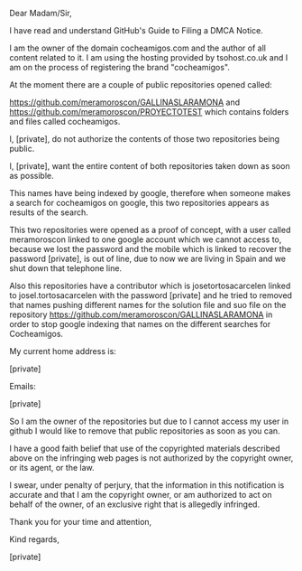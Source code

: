 Dear Madam/Sir,

I have read and understand GitHub's Guide to Filing a DMCA Notice.

I am the owner of the domain cocheamigos.com and the author of all content related to it. I am using the hosting provided by tsohost.co.uk and I am on the process of registering the brand "cocheamigos".

At the moment there are a couple of public repositories opened called:

https://github.com/meramoroscon/GALLINASLARAMONA and https://github.com/meramoroscon/PROYECTOTEST which contains folders and files called cocheamigos.

I, [private], do not authorize the contents of those two repositories being public.

I, [private], want the entire content of both repositories taken down as soon as possible.

This names have being indexed by google, therefore when someone makes a search for cocheamigos on google, this two repositories appears as results of the search. 

This two repositories were opened as a proof of concept, with a user called meramoroscon linked to one google account which we cannot access to, because we lost the password and the mobile which is linked to recover the password [private], is out of line, due to now we are living in Spain and we shut down that telephone line.

Also this repositories have a contributor which is josetortosacarcelen linked to josel.tortosacarcelen with the password [private] and  he tried to removed that names pushing different names for the solution file and suo file on the repository https://github.com/meramoroscon/GALLINASLARAMONA in order to stop google indexing that names on the different searches for Cocheamigos.

My current home address is:

[private]

Emails: 

[private]

So I am the owner of the repositories but due to I cannot access my user in github I would like to remove that public repositories as soon as you can.

I have a good faith belief that use of the copyrighted materials described above on the infringing web pages is not authorized by the copyright owner, or its agent, or the law.

I swear, under penalty of perjury, that the information in this notification is accurate and that I am the copyright owner, or am authorized to act on behalf of the owner, of an exclusive right that is allegedly infringed.

Thank you for your time and attention,

Kind regards,

[private]
